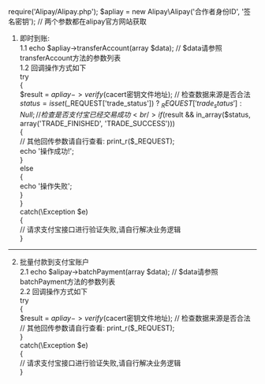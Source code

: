 
require('Alipay/Alipay.php');
$apliay = new Alipay\Alipay('合作者身份ID', '签名密钥');	// 两个参数都在alipay官方网站获取

1. 即时到账:<br/>
1.1 echo $apliay->transferAccount(array $data); // $data请参照transferAccount方法的参数列表<br/>
1.2 回调操作方式如下<br/>
try<br/>
{<br/>
	$result = $apliay->verify($cacert密钥文件地址);	// 检查数据来源是否合法<br/>
	$status = isset($_REQUEST['trade_status']) ? $_REQUEST['trade_status'] : Null;	// 检查是否支付宝已经交易成功<br/>
	if($result && in_array($status, array('TRADE_FINISHED', 'TRADE_SUCCESS')))<br/>
	{<br/>
		// 其他回传参数请自行查看: print_r($_REQUEST);<br/>
		echo '操作成功!';<br/>
	}<br/>
	else<br/>
	{<br/>
		echo '操作失败';<br/>
	}<br/>
}<br/>
catch(\Exception $e)<br/>
{<br/>
	// 请求支付宝接口进行验证失败,请自行解决业务逻辑<br/>
}<br/>

-----------------------------------------------------------------------------------------------------------------------------------

2. 批量付款到支付宝账户<br/>
2.1 echo $alipay->batchPayment(array $data); // $data请参照batchPayment方法的参数列表<br/>
2.2 回调操作方式如下<br/>
try<br/>
{<br/>
	$result = $apliay->verify($cacert密钥文件地址);	// 检查数据来源是否合法<br/>
	// 其他回传参数请自行查看: print_r($_REQUEST);<br/>
}<br/>
catch(\Exception $e)<br/>
{<br/>
	// 请求支付宝接口进行验证失败,请自行解决业务逻辑<br/>
}<br/>